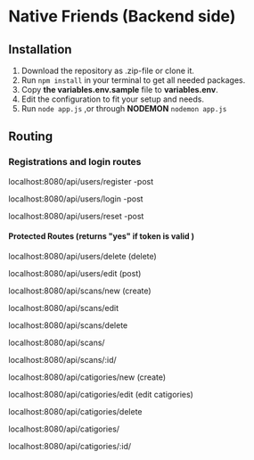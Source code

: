 # Native Friends (Backend side)

## Installation

1.  Download the repository as .zip-file or clone it.
2.  Run `npm install` in your terminal to get all needed packages.
3.  Copy **the variables.env.sample** file to **variables.env**.
4.  Edit the configuration to fit your setup and needs.
5.  Run `node app.js` ,or through **NODEMON** `nodemon app.js`

## Routing

### Registrations and login routes

localhost:8080/api/users/register -post

localhost:8080/api/users/login -post

localhost:8080/api/users/reset -post

#### Protected Routes (returns "yes" if token is valid )

localhost:8080/api/users/delete (delete)

localhost:8080/api/users/edit (post)

localhost:8080/api/scans/new  (create)

localhost:8080/api/scans/edit 

localhost:8080/api/scans/delete

localhost:8080/api/scans/

localhost:8080/api/scans/:id/

localhost:8080/api/catigories/new  (create)

localhost:8080/api/catigories/edit  (edit catigories)

localhost:8080/api/catigories/delete

localhost:8080/api/catigories/

localhost:8080/api/catigories/:id/
